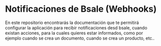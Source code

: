# Notificaciones de Bsale (Webhooks)
En este repositorio encontrarás la documentación que te permitirá configurar la aplicación para recibir notificaciones desd bsale,  cuando existan acciones, para la cuales quieres estar informados, como por ejemplo cuando se crea un documento, cuando se crea un producto, etc..
